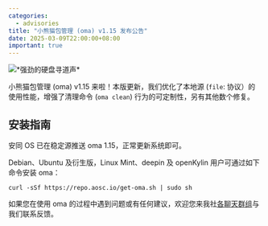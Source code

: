 ```yaml
---
categories:
  - advisories
title: "小熊猫包管理 (oma) v1.15 发布公告"
date: 2025-03-09T22:00:00+08:00
important: true
---
```


![\*强劲的硬盘寻道声\*](/assets/news/oma-1.15.png)

小熊猫包管理 (oma) v1.15 来啦！本版更新，我们优化了本地源 (`file`: 协议）的使用性能，增强了清理命令 (`oma clean`) 行为的可定制性，另有其他数个修复。

## 安装指南

安同 OS 已在稳定源推送 oma 1.15，正常更新系统即可。

Debian、Ubuntu 及衍生版，Linux Mint、deepin 及 openKylin 用户可通过如下命令安装 oma：
```
curl -sSf https://repo.aosc.io/get-oma.sh | sudo sh
```
如果您在使用 oma 的过程中遇到问题或有任何建议，欢迎您来我社[各聊天群组](https://aosc.io/contact "各聊天群组")与我们联系反馈。
